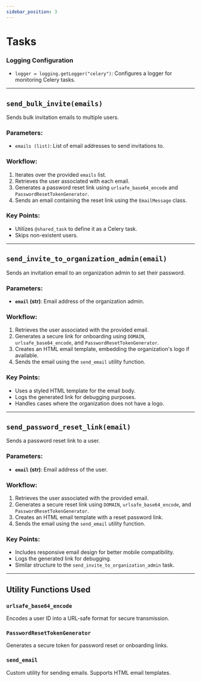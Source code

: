 ```yaml
---
sidebar_position: 3
---
```


# Tasks

### Logging Configuration

- `logger = logging.getLogger("celery")`: Configures a logger for monitoring Celery tasks.

---

## `send_bulk_invite(emails)`
Sends bulk invitation emails to multiple users.

### Parameters:
- `emails (list)`: List of email addresses to send invitations to.

### Workflow:
1. Iterates over the provided `emails` list.
2. Retrieves the user associated with each email.
3. Generates a password reset link using `urlsafe_base64_encode` and `PasswordResetTokenGenerator`.
4. Sends an email containing the reset link using the `EmailMessage` class.

### Key Points:
- Utilizes `@shared_task` to define it as a Celery task.
- Skips non-existent users.

---

## `send_invite_to_organization_admin(email)`
Sends an invitation email to an organization admin to set their password.

### Parameters:
- **`email` (str)**: Email address of the organization admin.

### Workflow:
1. Retrieves the user associated with the provided email.
2. Generates a secure link for onboarding using `DOMAIN`, `urlsafe_base64_encode`, and `PasswordResetTokenGenerator`.
3. Creates an HTML email template, embedding the organization's logo if available.
4. Sends the email using the `send_email` utility function.

### Key Points:
- Uses a styled HTML template for the email body.
- Logs the generated link for debugging purposes.
- Handles cases where the organization does not have a logo.

---

## `send_password_reset_link(email)`
Sends a password reset link to a user.

### Parameters:
- **`email` (str)**: Email address of the user.

### Workflow:
1. Retrieves the user associated with the provided email.
2. Generates a secure reset link using `DOMAIN`, `urlsafe_base64_encode`, and `PasswordResetTokenGenerator`.
3. Creates an HTML email template with a reset password link.
4. Sends the email using the `send_email` utility function.

### Key Points:
- Includes responsive email design for better mobile compatibility.
- Logs the generated link for debugging.
- Similar structure to the `send_invite_to_organization_admin` task.

---

## Utility Functions Used

### `urlsafe_base64_encode`
Encodes a user ID into a URL-safe format for secure transmission.

### `PasswordResetTokenGenerator`
Generates a secure token for password reset or onboarding links.

### `send_email`
Custom utility for sending emails. Supports HTML email templates.
